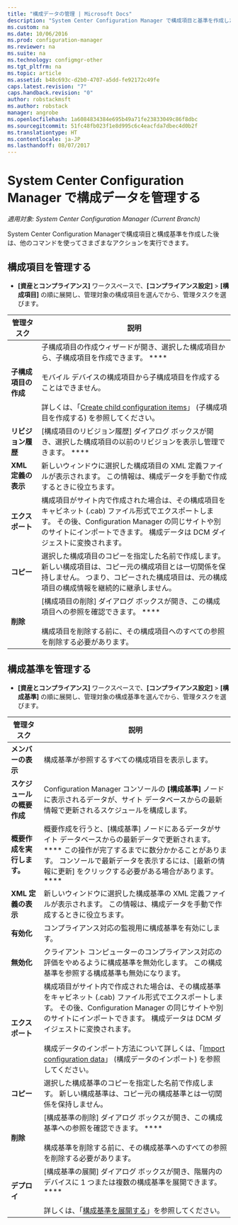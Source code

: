 ```yaml
---
title: "構成データの管理 | Microsoft Docs"
description: "System Center Configuration Manager で構成項目と基準を作成した後は、他のコマンドを使ってさまざまなアクションを実行できます。"
ms.custom: na
ms.date: 10/06/2016
ms.prod: configuration-manager
ms.reviewer: na
ms.suite: na
ms.technology: configmgr-other
ms.tgt_pltfrm: na
ms.topic: article
ms.assetid: b48c693c-d2b0-4707-a5dd-fe92172c49fe
caps.latest.revision: "7"
caps.handback.revision: "0"
author: robstackmsft
ms.author: robstack
manager: angrobe
ms.openlocfilehash: 1a6084834384e695b49a71fe23833049c86f8dbc
ms.sourcegitcommit: 51fc48fb023f1e8d995c6c4eacfda7dbec4d0b2f
ms.translationtype: HT
ms.contentlocale: ja-JP
ms.lasthandoff: 08/07/2017
---
```

# <a name="manage-configuration-data-in-system-center-configuration-manager"></a>System Center Configuration Manager で構成データを管理する

*適用対象: System Center Configuration Manager (Current Branch)*

System Center Configuration Managerで構成項目と構成基準を作成した後は、他のコマンドを使ってさまざまなアクションを実行できます。  

## <a name="manage-configuration-items"></a>構成項目を管理する  

-   **[資産とコンプライアンス]** ワークスペースで、**[コンプライアンス設定]** > **[構成項目]** の順に展開し、管理対象の構成項目を選んでから、管理タスクを選びます。  

|管理タスク|説明|  
|---------------------|-------------|  
|**子構成項目の作成**|子構成項目の作成ウィザードが開き、選択した構成項目から、子構成項目を作成できます。 ****<br /><br /> モバイル デバイスの構成項目から子構成項目を作成することはできません。<br /><br /> 詳しくは、「[Create child configuration items](../../compliance/deploy-use/create-child-configuration-items.md)」 (子構成項目を作成する) を参照してください。|  
|**リビジョン履歴**|[構成項目のリビジョン履歴] ダイアログ ボックスが開き、選択した構成項目の以前のリビジョンを表示し管理できます。 ****|  
|**XML 定義の表示**|新しいウィンドウに選択した構成項目の XML 定義ファイルが表示されます。 この情報は、構成データを手動で作成するときに役立ちます。|  
|**エクスポート**|構成項目がサイト内で作成された場合は、その構成項目をキャビネット (.cab) ファイル形式でエクスポートします。 その後、Configuration Manager の同じサイトや別のサイトにインポートできます。 構成データは DCM ダイジェストに変換されます。|  
|**コピー**|選択した構成項目のコピーを指定した名前で作成します。 新しい構成項目は、コピー元の構成項目とは一切関係を保持しません。 つまり、コピーされた構成項目は、元の構成項目の構成情報を継続的に継承しません。|  
|**削除**|[構成項目の削除] ダイアログ ボックスが開き、この構成項目への参照を確認できます。 ****<br /><br /> 構成項目を削除する前に、その構成項目へのすべての参照を削除する必要があります。|  

## <a name="manage-configuration-baselines"></a>構成基準を管理する  

-   **[資産とコンプライアンス]** ワークスペースで、**[コンプライアンス設定]** > **[構成基準]** の順に展開し、管理対象の構成基準を選んでから、管理タスクを選びます。  


|管理タスク|説明|  
|---------------------|-------------|  
|**メンバーの表示**|構成基準が参照するすべての構成項目を表示します。|  
|**スケジュールの概要作成**|Configuration Manager コンソールの **[構成基準]** ノードに表示されるデータが、サイト データベースからの最新情報で更新されるスケジュールを構成します。|  
|**概要作成を実行します。**|概要作成を行うと、[構成基準] ノードにあるデータがサイト データベースからの最新データで更新されます。 **** この操作が完了するまでに数分かかることがあります。 コンソールで最新データを表示するには、[最新の情報に更新] をクリックする必要がある場合があります。 ****|  
|**XML 定義の表示**|新しいウィンドウに選択した構成基準の XML 定義ファイルが表示されます。 この情報は、構成データを手動で作成するときに役立ちます。|  
|**有効化**|コンプライアンス対応の監視用に構成基準を有効にします。|  
|**無効化**|クライアント コンピューターのコンプライアンス対応の評価をやめるように構成基準を無効化します。 この構成基準を参照する構成基準も無効になります。|  
|**エクスポート**|構成項目がサイト内で作成された場合は、その構成基準をキャビネット (.cab) ファイル形式でエクスポートします。 その後、Configuration Manager の同じサイトや別のサイトにインポートできます。 構成データは DCM ダイジェストに変換されます。<br /><br /> 構成データのインポート方法について詳しくは、「[Import configuration data](../../compliance/deploy-use/import-configuration-data.md)」 (構成データのインポート) を参照してください。|  
|**コピー**|選択した構成基準のコピーを指定した名前で作成します。 新しい構成基準は、コピー元の構成基準とは一切関係を保持しません。|  
|**削除**|[構成基準の削除] ダイアログ ボックスが開き、この構成基準への参照を確認できます。 ****<br /><br /> 構成基準を削除する前に、その構成基準へのすべての参照を削除する必要があります。|  
|**デプロイ**|[構成基準の展開] ダイアログ ボックスが開き、階層内のデバイスに 1 つまたは複数の構成基準を展開できます。 ****<br /><br /> 詳しくは、「[構成基準を展開する](../../compliance/deploy-use/deploy-configuration-baselines.md)」を参照してください。|  
